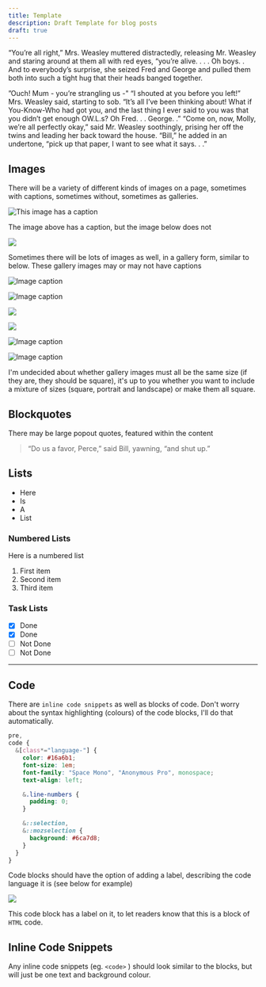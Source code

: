 ```yaml
---
title: Template
description: Draft Template for blog posts
draft: true
---
```


“You’re all right,” Mrs. Weasley muttered distractedly, releasing Mr. Weasley and staring around at them all with red eyes, “you’re alive. . . . Oh boys. . And to everybody’s surprise, she seized Fred and George and pulled them both into such a tight hug that their heads banged together. 

”Ouch! Mum - you’re strangling us -" “I shouted at you before you left!” Mrs. Weasley said, starting to sob. “It’s all I’ve been thinking about! What if You-Know-Who had got you, and the last thing I ever said to you was that you didn’t get enough OW.L.s? Oh Fred. . . George. .” “Come on, now, Molly, we’re all perfectly okay,” said Mr. Weasley soothingly, prising her off the twins and leading her back toward the house. “Bill,” he added in an undertone, “pick up that paper, I want to see what it says. . .”

## Images

There will be a variety of different kinds of images on a page, sometimes with captions, sometimes without, sometimes as galleries.

![](/img/2018/088665f97c06255f64eb49004b3705bd423b8fed_1_yarlxievsh1e6deaa5uzhq.jpg 'This image has a caption')

The image above has a caption, but the image below does not

![](/img/2018/3ff417ab6c4a58030417e0f4436065eede65d2fb_1_ja-8lujov_31dexwat8jhw.jpg)

Sometimes there will be lots of images as well, in a gallery form, similar to below. These gallery images may or may not have captions

![](/img/feature/a4b79abde79d111584938e8b01ddf2f5dae211f3_photo-1481047540402-8f3d39289bca.jpg 'Image caption')

![](/img/2018/3ff417ab6c4a58030417e0f4436065eede65d2fb_1_ja-8lujov_31dexwat8jhw.jpg 'Image caption')

![](/img/2018/088665f97c06255f64eb49004b3705bd423b8fed_1_yarlxievsh1e6deaa5uzhq.jpg)

![](/img/2018/3ff417ab6c4a58030417e0f4436065eede65d2fb_1_ja-8lujov_31dexwat8jhw.jpg)

![](/img/feature/a4b79abde79d111584938e8b01ddf2f5dae211f3_photo-1481047540402-8f3d39289bca.jpg 'Image caption')


![](/img/2018/3ff417ab6c4a58030417e0f4436065eede65d2fb_1_ja-8lujov_31dexwat8jhw.jpg 'Image caption')

I'm undecided about whether gallery images must all be the same size (if they are, they should be square), it's up to you whether you want to include a mixture of sizes (square, portrait and landscape) or make them all square.

## Blockquotes

There may be large popout quotes, featured within the content

> “Do us a favor, Perce,” said Bill, yawning, “and shut up.”

## Lists

- Here
- Is
- A
- List

### Numbered Lists

Here is a numbered list

1. First item
2. Second item
3. Third item

### Task Lists

- [x]  Done
- [x]  Done
- [ ]  Not Done
- [ ]  Not Done

---

## Code

There are `inline code snippets` as well as blocks of code. Don't worry about the syntax highlighting (colours) of the code blocks, I'll do that automatically.

```scss
pre,
code {
  &[class*="language-"] {
    color: #16a6b1;
    font-size: 1em;
    font-family: "Space Mono", "Anonymous Pro", monospace;
    text-align: left;

    &.line-numbers {
      padding: 0;
    }

    &::selection,
    &::mozselection {
      background: #6ca7d8;
    }
  }
}
```

Code blocks should have the option of adding a label, describing the code language it is (see below for example)

![](/img/feature/homepage.png)

This code block has a label on it, to let readers know that this is a block of `HTML` code.

## Inline Code Snippets

Any inline code snippets (eg. `<code>` ) should look similar to the blocks, but will just be one text and background colour.